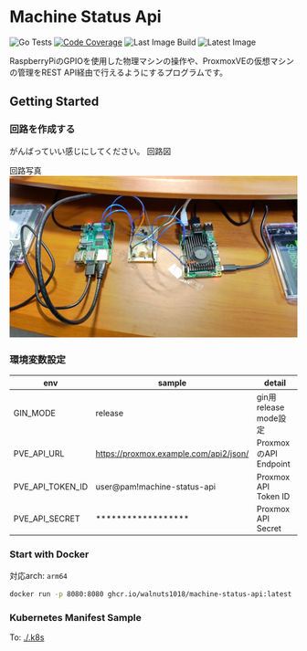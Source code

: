 # Machine Status Api
![Go Tests](https://github.com/walnuts1018/machine-status-api/actions/workflows/go-test.yaml/badge.svg)
[![Code Coverage](https://img.shields.io/codecov/c/github/walnuts1018/machine-status-api/master.svg)](https://codecov.io/github/walnuts1018/machine-status-api?branch=master)
![Last Image Build](https://github.com/walnuts1018/machine-status-api/actions/workflows/docker-image.yaml/badge.svg)
![Latest Image](https://ghcr-badge.egpl.dev/walnuts1018/machine-status-api/latest_tag?trim=major&label=latest&color=ROYALBLUE)

RaspberryPiのGPIOを使用した物理マシンの操作や、ProxmoxVEの仮想マシンの管理をREST API経由で行えるようにするプログラムです。

## Getting Started

### 回路を作成する
がんばっていい感じにしてください。
回路図

回路写真
[![Circuit Picture](./.resources/cicuitpicture.jpg)](https://twitter.com/walnuts1018/status/1628759384414367751)

### 環境変数設定

|env|sample|detail|
| --- | --- | --- |
|GIN_MODE|release|gin用release mode設定|
|PVE_API_URL|https://proxmox.example.com/api2/json/|ProxmoxのAPI Endpoint|
|PVE_API_TOKEN_ID|user@pam!machine-status-api|Proxmox API Token ID|
|PVE_API_SECRET|******************|Proxmox API Secret|

### Start with Docker
対応arch: `arm64`
```bash
docker run -p 8080:8080 ghcr.io/walnuts1018/machine-status-api:latest
```

### Kubernetes Manifest Sample

To: [./.k8s](./.k8s)
